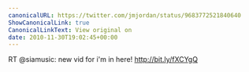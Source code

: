 ```yaml
---
canonicalURL: https://twitter.com/jmjordan/status/9683772521840640
ShowCanonicalLink: true
CanonicalLinkText: View original on
date: 2010-11-30T19:02:45+00:00
---
```

RT @siamusic: new vid for i'm in here! http://bit.ly/fXCYgQ